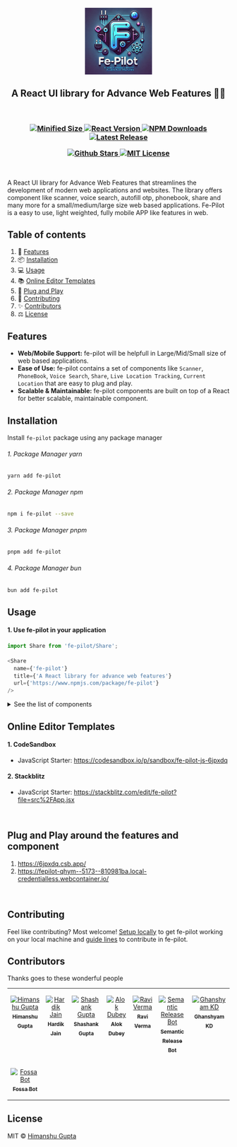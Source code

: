 <p align="center">
<img src="https://github.com/opensrc0/fe-pilot/blob/develop/logo.png" alt="fe-pilot Logo" align="center" width="30%" style="width: 30%;">
</p>
<h2 align="center">A React UI library for Advance Web Features 👨‍✈️ </h2>
<br />
<h3 >
  <p align="center" class="tasklist-issue-content">
    <a href="https://www.npmjs.com/package/fe-pilot">
     <img alt="Minified Size" src="https://badgen.net/bundlephobia/minzip/fe-pilot?color=cyan"/>
    </a>
    <a href="https://react.dev/reference/react">
    <img alt="React Version" src="https://img.shields.io/badge/react-18.2.0-%23f1e05a?logo=React"/>
    </a>
    <a href="https://www.npmjs.com/package/fe-pilot">
      <img alt="NPM Downloads" src="https://img.shields.io/npm/dw/fe-pilot?label=Downloads&logo=npm"/>
    </a>
    <a href="https://www.npmjs.com/package/fe-pilot/v/latest">
      <img alt="Latest Release" src="https://badgen.net/github/release/opensrc0/fe-pilot?icon=github&color=pink"/>
    </a>
  </p>
<p align="center">
  <a href="https://github.com/opensrc0/fe-pilot/stargazers">
    <img alt="Github Stars" src="https://badgen.net/github/stars/opensrc0/fe-pilot?icon=github&color=purple"/>
  </a>
  <a href="https://github.com/opensrc0/fe-pilot?tab=MIT-1-ov-file">
    <img alt="MIT License" src="https://badgen.net/static/license/MIT/orange"/>
  </a>
</p>
</h3>
<br />

A React UI library for Advance Web Features that streamlines the development of modern web applications and websites. The library offers component like scanner, voice search, autofill otp, phonebook, share and many more for a small/medium/large size web based applications. Fe-Pilot is a easy to use, light weighted, fully mobile APP like features in web.

## Table of contents
1. 🚀 [Features](#features)
2. 📦 [Installation](#installation)
3. 💻 [Usage](#usage)
4. 📚 [Online Editor Templates](#online-editor-templates)
5. 🔦 [Plug and Play](#plug-and-play-around-the-features-and-component)
6. 📝 [Contributing](#contributing)
7. ✨ [Contributors](#contributors)
8. ⚖️  [License](#license)
 
## Features
- **Web/Mobile Support:** fe-pilot will be helpfull in Large/Mid/Small size of web based applications.
- **Ease of Use:** fe-pilot contains a set of components like `Scanner`, `PhoneBook`, `Voice Search`, `Share`, `Live Location Tracking`, `Current Location` that are easy to plug and play.
- **Scalable & Maintainable:** fe-pilot components are built on top of a React for better scalable, maintainable component.

## Installation
Install `fe-pilot` package using any package manager

###### 1. Package Manager yarn 
```sh
yarn add fe-pilot
```
###### 2. Package Manager npm 
```sh  
npm i fe-pilot --save
```
###### 3. Package Manager pnpm 
```sh
pnpm add fe-pilot
```
###### 4. Package Manager bun 
```sh
bun add fe-pilot
```

## Usage

#### 1. Use fe-pilot in your application
```js
import Share from 'fe-pilot/Share';

<Share 
  name={'fe-pilot'}
  title={'A React library for advance web features'}
  url={'https://www.npmjs.com/package/fe-pilot'}
/>
```

<details>
<summary>See the list of components</summary>

### 
1. AutoFillOtp &nbsp;&nbsp;&nbsp;&nbsp;&nbsp;&nbsp;&nbsp;&nbsp;&nbsp;&nbsp;&nbsp;&nbsp; :white_check_mark: &nbsp; [Implementation & Structure](https://github.com/opensrc0/fe-pilot/blob/main/__app/component/AutoFillOtp/README.md)
2. CopyToClipboard :white_check_mark: &nbsp; [Implementation & Structure](https://github.com/opensrc0/fe-pilot/blob/main/__app/component/CopyToClipboard/README.md)
3. LiveLocation &nbsp;&nbsp;&nbsp;&nbsp;&nbsp;&nbsp;&nbsp;&nbsp;&nbsp; :white_check_mark: &nbsp; [Implementation & Structure](https://github.com/opensrc0/fe-pilot/blob/main/__app/component/LiveLocationTracking/README.md)
4. LocateMe &nbsp;&nbsp;&nbsp;&nbsp;&nbsp;&nbsp;&nbsp;&nbsp;&nbsp;&nbsp;&nbsp;&nbsp;&nbsp;&nbsp;&nbsp; :white_check_mark: &nbsp; [Implementation & Structure](https://github.com/opensrc0/fe-pilot/blob/main/__app/component/LocateMe/README.md)
5. PhoneBook &nbsp;&nbsp;&nbsp;&nbsp;&nbsp;&nbsp;&nbsp;&nbsp;&nbsp;&nbsp;&nbsp; :white_check_mark: &nbsp; [Implementation & Structure](https://github.com/opensrc0/fe-pilot/blob/main/__app/component/PhoneBook/README.md)
6. Scanner &nbsp;&nbsp;&nbsp;&nbsp;&nbsp;&nbsp;&nbsp;&nbsp;&nbsp;&nbsp;&nbsp;&nbsp;&nbsp;&nbsp;&nbsp;&nbsp;&nbsp;&nbsp; :white_check_mark: &nbsp; [Implementation & Structure](https://github.com/opensrc0/fe-pilot/blob/main/__app/component/Scanner/README.md)
7. Share &nbsp;&nbsp;&nbsp;&nbsp;&nbsp;&nbsp;&nbsp;&nbsp;&nbsp;&nbsp;&nbsp;&nbsp;&nbsp;&nbsp;&nbsp;&nbsp;&nbsp;&nbsp;&nbsp;&nbsp;&nbsp;&nbsp;&nbsp; :white_check_mark: &nbsp; [Implementation & Structure](https://github.com/opensrc0/fe-pilot/blob/main/__app/component/Share/README.md)
8. TextToSpeech &nbsp;&nbsp;&nbsp;&nbsp;&nbsp;&nbsp; :white_check_mark: &nbsp; [Implementation & Structure](https://github.com/opensrc0/fe-pilot/blob/main/__app/component/TextToSpeech/README.md)
9. VoiceRecognition :white_check_mark: &nbsp; [Implementation & Structure](https://github.com/opensrc0/fe-pilot/blob/main/__app/component/VoiceRecognition/README.md)
></details>

## Online Editor Templates

#### 1. CodeSandbox
- JavaScript Starter: https://codesandbox.io/p/sandbox/fe-pilot-js-6jpxdq
<!-- - TypeScript Starter: WIP -->
<!-- - NextJS TypeScript Starter: WIP -->

#### 2. Stackblitz
- JavaScript Starter: https://stackblitz.com/edit/fe-pilot?file=src%2FApp.jsx
<!-- - TypeScript Starter: WIP -->
<!-- - NextJS TypeScript Starter: WIP -->

<br />

## Plug and Play around the features and component

1. https://6jpxdq.csb.app/
2. https://fepilot-qhym--5173--810981ba.local-credentialless.webcontainer.io/
<br />

## Contributing
Feel like contributing? Most welcome! 
[Setup locally](https://github.com/opensrc0/fe-pilot/blob/HEAD/.github/SETUP.md) to get fe-pilot working on your local machine and [guide lines](https://github.com/opensrc0/fe-pilot/blob/main/.github/CONTRIBUTING.md) to contribute in fe-pilot.

## Contributors

Thanks goes to these wonderful people
<table>
    <tbody>
      <tr>
        <td align="center" valign="top" width="14.28%">
          <p>
            <a href="https://github.com/opensrc0">
              <img src="https://avatars.githubusercontent.com/u/6891544?s=400&v=4" width="64px;" alt="Himanshu Gupta" />
              <br />
              <sub><b>Himanshu Gupta</b></sub>
            </a>
          </p>
        </td>
        <td align="center" valign="top" width="14.28%">
          <p>
            <a target="_blank" href="https://github.com/hardikjain29">
              <img src="https://avatars.githubusercontent.com/u/13768932?v=4" width="64px;" alt="Hardik Jain" />
              <br />
              <sub><b>Hardik Jain</b></sub>
            </a>
          </p>
        </td>
        <td align="center" valign="top" width="14.28%">
          <p>
            <a target="_blank" href="https://github.com/Indian2025">
              <img src="https://avatars.githubusercontent.com/u/164238626?v=4" width="64px;" alt="Shashank Gupta" />
              <br />
              <sub><b>Shashank Gupta</b></sub>
            </a>
          </p>
        </td>
        <td align="center" valign="top" width="14.28%">
          <p>
            <a href="https://github.com/Alok30">
              <img src="https://avatars.githubusercontent.com/u/36290248?s=64&v=4" width="64px;" alt="Alok Dubey" />
              <br />
              <sub><b>Alok Dubey</b></sub>
            </a>
          </p>
        </td>
        <td align="center" valign="top" width="14.28%">
          <p>
            <a href="https://github.com/Ravi-Chef">
              <img src="https://avatars.githubusercontent.com/u/31059087?v=4" width="64px;" alt="Ravi Verma" />
              <br />
              <sub><b>Ravi Verma</b></sub>
            </a>
          </p>
        </td>
        <td align="center" valign="top" width="14.28%">
          <p>
            <a target="_blank" href="https://github.com/semantic-release-bot">
              <img src="https://avatars.githubusercontent.com/u/32174276?v=4" width="64px;" alt="Semantic Release Bot" />
              <br />
              <sub><b>Semantic Release Bot</b></sub>
            </a>
          </p>
        </td>
        <td align="center" valign="top" width="14.28%">
          <p>
            <a target="_blank" href="https://github.com/Ghanshyam-K-Dobariya">
              <img src="https://avatars.githubusercontent.com/u/5426993?s=400" width="64px;" alt="Ghanshyam KD" />
              <br />
              <sub><b>Ghanshyam KD</b></sub>
            </a>
          </p>
        </td>
      </tr>
      <tr>
        <td align="center" valign="top" width="14.28%">
            <p>
              <a target="_blank" href="https://github.com/fossabot">
                <img src="https://avatars.githubusercontent.com/u/29791463?v=4" width="64px;" alt="Fossa Bot" />
                <br />
                <sub><b>Fossa Bot</b></sub>
              </a>
            </p>
          </td>
       </tr>
    </tbody>
</table>


## License

MIT © [Himanshu Gupta](https://github.com/opensrc0)
